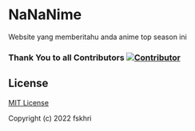 # NaNaNime
Website yang memberitahu anda anime top season ini

### Thank You to all Contributors [![Contributor](https://contrib.rocks/image?repo=fskhri/NaNaNime)](https://github.com/fskhri/NaNaNime/graphs/contributors)

## License

[MIT License](https://github.com/fskhri/NaNaNime/blob/main/LICENSE)

Copyright (c) 2022 fskhri

